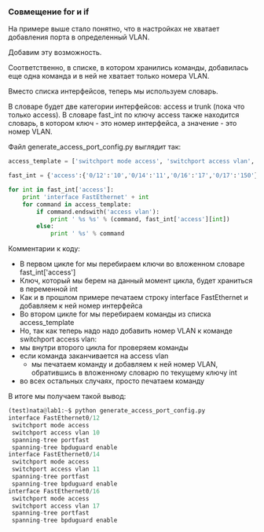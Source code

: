 ### Совмещение for и if
На примере выше стало понятно, что в настройках не хватает добавления порта  в определенный VLAN.

Добавим эту возможность.

Соответственно, в списке, в котором хранились команды, добавилась еще одна команда и в ней не хватает только номера VLAN.

Вместо списка интерфейсов, теперь мы используем словарь.

В словаре будет две категории интерфейсов: access и trunk (пока что только access).
В словаре fast_int по ключу access также находится словарь, в котором ключ - это номер интерфейса, а значение - это номер VLAN.

Файл generate_access_port_config.py выглядит так:
```python
access_template = ['switchport mode access', 'switchport access vlan', 'spanning-tree portfast', 'spanning-tree bpduguard enable']

fast_int = {'access':{'0/12':'10','0/14':'11','0/16':'17','0/17':'150'}}

for int in fast_int['access']:
    print 'interface FastEthernet' + int
    for command in access_template:
        if command.endswith('access vlan'):
            print ' %s %s' % (command, fast_int['access'][int])
        else:
            print ' %s' % command
```

Комментарии к коду:
* В первом цикле for мы перебираем ключи во вложенном словаре fast_int['access']
* Ключ, который мы берем на данный момент цикла, будет храниться в переменной int
* Как и в прошлом примере печатаем строку interface FastEthernet и добавляем к ней номер интерфейса
* Во втором цикле for мы перебираем команды из списка access_template
* Но, так как теперь надо надо добавить номер VLAN к команде switchport access vlan:
 * мы внутри второго цикла for проверяем команды 
 * если команда заканчивается на access vlan
   * мы печатаем команду и добавляем к ней номер VLAN, обратившись в вложенному словарю по текущему ключу int
 * во всех остальных случаях, просто печатаем команду

В итоге мы получаем такой вывод:
```python
(test)nata@lab1:~$ python generate_access_port_config.py
interface FastEthernet0/12
 switchport mode access
 switchport access vlan 10
 spanning-tree portfast
 spanning-tree bpduguard enable
interface FastEthernet0/14
 switchport mode access
 switchport access vlan 11
 spanning-tree portfast
 spanning-tree bpduguard enable
interface FastEthernet0/16
 switchport mode access
 switchport access vlan 17
 spanning-tree portfast
 spanning-tree bpduguard enable
```
